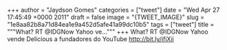 
+++
author = "Jaydson Gomes"
categories = ["tweet"]
date = "Wed Apr 27 17:45:49 +0000 2011"
draft = false
image = "{TWEET_IMAGE}"
slug = "1e8aa82b8a71d84ea1e9a452d5afe41a99dc10b5"
tags = ["tweet"]
title = """What? RT @IDGNow Yahoo ve..."""
+++
What? RT @IDGNow Yahoo vende Delicious a fundadores do YouTube http://bit.ly/ifiXii
